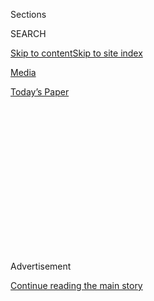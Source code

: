 <div id="app">

<div>

<div>

<div>

<div class="NYTAppHideMasthead css-1q2w90k e1suatyy0">

<div class="section css-ui9rw0 e1suatyy2">

<div class="css-eph4ug er09x8g0">

<div class="css-6n7j50">

</div>

<span class="css-1dv1kvn">Sections</span>

<div class="css-10488qs">

<span class="css-1dv1kvn">SEARCH</span>

</div>

[Skip to content](#site-content)[Skip to site
index](#site-index)

</div>

<div id="masthead-section-label" class="css-1wr3we4 eaxe0e00">

[Media](https://www.nytimes3xbfgragh.onion/section/business/media)

</div>

<div class="css-10698na e1huz5gh0">

</div>

</div>

<div id="masthead-bar-one" class="section hasLinks css-15hmgas e1csuq9d3">

<div class="css-uqyvli e1csuq9d0">

</div>

<div class="css-1uqjmks e1csuq9d1">

</div>

<div class="css-9e9ivx">

[](https://myaccount.nytimes3xbfgragh.onion/auth/login?response_type=cookie&client_id=vi)

</div>

<div class="css-1bvtpon e1csuq9d2">

[Today’s
Paper](https://www.nytimes3xbfgragh.onion/section/todayspaper)

</div>

</div>

</div>

</div>

<div data-aria-hidden="false">

<div id="site-content" data-role="main">

<div>

<div class="css-1aor85t" style="opacity:0.000000001;z-index:-1;visibility:hidden">

<div class="css-1hqnpie">

<div class="css-epjblv">

<span class="css-17xtcya">[Media](/section/business/media)</span><span class="css-x15j1o">|</span><span class="css-fwqvlz">McClatchy,
Family-Run News Chain, Is Set to Go to Hedge Fund in Bankruptcy
Sale</span>

</div>

<div class="css-k008qs">

<div class="css-1iwv8en">

<span class="css-18z7m18"></span>

<div>

</div>

</div>

<span class="css-1n6z4y">https://nyti.ms/3ic1QdL</span>

<div class="css-1705lsu">

<div class="css-4xjgmj">

<div class="css-4skfbu" data-role="toolbar" data-aria-label="Social Media Share buttons, Save button, and Comments Panel with current comment count" data-testid="share-tools">

  - 
  - 
  - 
  - 
    
    <div class="css-6n7j50">
    
    </div>

  - 

</div>

</div>

</div>

</div>

</div>

</div>

<div id="NYT_TOP_BANNER_REGION" class="css-13pd83m">

</div>

<div id="top-wrapper" class="css-1sy8kpn">

<div id="top-slug" class="css-l9onyx">

Advertisement

</div>

[Continue reading the main
story](#after-top)

<div class="ad top-wrapper" style="text-align:center;height:100%;display:block;min-height:250px">

<div id="top" class="place-ad" data-position="top" data-size-key="top">

</div>

</div>

<div id="after-top">

</div>

</div>

<div>

<div id="sponsor-wrapper" class="css-1hyfx7x">

<div id="sponsor-slug" class="css-19vbshk">

Supported by

</div>

[Continue reading the main
story](#after-sponsor)

<div id="sponsor" class="ad sponsor-wrapper" style="text-align:center;height:100%;display:block">

</div>

<div id="after-sponsor">

</div>

</div>

<div class="css-186x18t">

</div>

<div class="css-1vkm6nb ehdk2mb0">

# McClatchy, Family-Run News Chain, Is Set to Go to Hedge Fund in Bankruptcy Sale

</div>

A federal judge is expected to sign off on a $312 million deal for the
prestigious newspaper company to Chatham Asset Management at a hearing
Tuesday.

<div class="css-79elbk" data-testid="photoviewer-wrapper">

<div class="css-z3e15g" data-testid="photoviewer-wrapper-hidden">

</div>

<div class="css-1a48zt4 ehw59r15" data-testid="photoviewer-children">

![<span class="css-16f3y1r e13ogyst0" data-aria-hidden="true">Chatham
Asset Management, based in Chatham, N.J., controls more than $4 billion
in
assets.</span><span class="css-cnj6d5 e1z0qqy90" itemprop="copyrightHolder"><span class="css-1ly73wi e1tej78p0">Credit...</span><span><span>Ben
Solomon for The New York
Times</span></span></span>](https://static01.graylady3jvrrxbe.onion/images/2020/08/04/business/04Mcclatchy-01/merlin_174636087_f90cc924-bf21-4019-bd5a-e6d1c79dbab5-articleLarge.jpg?quality=75&auto=webp&disable=upscale)

</div>

</div>

<div class="css-18e8msd">

<div class="css-vp77d3 epjyd6m0">

<div class="css-hus3qt ey68jwv0" data-aria-hidden="true">

[![Marc
Tracy](https://static01.graylady3jvrrxbe.onion/images/2018/02/20/multimedia/author-marc-tracy/author-marc-tracy-thumbLarge.jpg
"Marc Tracy")](https://www.nytimes3xbfgragh.onion/by/marc-tracy)

</div>

<div class="css-1baulvz">

By [<span class="css-1baulvz last-byline" itemprop="name">Marc
Tracy</span>](https://www.nytimes3xbfgragh.onion/by/marc-tracy)

</div>

</div>

  - 
    
    <div class="css-ld3wwf e16638kd2">
    
    Aug. 4, 2020Updated <span class="css-epvm6">2:41 p.m.
    ET</span>
    
    </div>

  - 
    
    <div class="css-4xjgmj">
    
    <div class="css-pvvomx" data-role="toolbar" data-aria-label="Social Media Share buttons, Save button, and Comments Panel with current comment count" data-testid="share-tools">
    
      - 
      - 
      - 
      - 
        
        <div class="css-6n7j50">
        
        </div>
    
      - 
    
    </div>
    
    </div>

</div>

</div>

<div class="section meteredContent css-1r7ky0e" name="articleBody" itemprop="articleBody">

<div class="css-1fanzo5 StoryBodyCompanionColumn">

<div class="css-53u6y8">

The history of the newspaper business will be on vivid display at a
hearing scheduled for Tuesday, when a federal bankruptcy judge is
expected to confirm the sale of the [McClatchy
Company](https://www.nytimes3xbfgragh.onion/2020/07/12/business/media/hedge-fund-mcclatchy-newspapers.html),
a newspaper chain run by the same family since 1857, to a New Jersey
hedge fund in a deal valued at $312 million.

The sale of McClatchy, the owner of The Sacramento Bee, The Miami Herald
and more than two dozen other news outlets in 14 states, to Chatham
Asset Management, a fund that controls more than $4 billion in assets,
has been in the works since February, when McClatchy filed for Chapter
11 bankruptcy protection after more than a decade of losses and
cutbacks.

The expected deal, which will move a prestigious news publisher from
family control to an investment company, is in keeping with a broader
trend that has alarmed many journalists and press advocates, who argue
that finance firms are imperfect stewards of an industry built on the
watchdog work of chronicling government and commerce.

At the 3 p.m. hearing, Judge Michael E. Wiles will be asked to approve
the result of an auction held last month in which Chatham emerged as the
winning bidder for the distressed company.

</div>

</div>

<div class="css-1fanzo5 StoryBodyCompanionColumn">

<div class="css-53u6y8">

The hedge fund offered to convert the more than $262 million it owns in
McClatchy debt into equity in a Chatham-owned version of the company. It
will also throw in roughly $49 million in cash, a court filing said, and
has agreed to pay additional costs, including employee payroll, that
McClatchy incurred since filing for bankruptcy.

After the sale becomes official — probably before October — Chatham is
expected to become the owner, with the publicly traded McClatchy going
private. Its chairman, Kevin S. McClatchy, the great-great-grandson of
the company founder, James McClatchy, and its chief executive, Craig
Forman, said they planned to depart once the deal closes.

</div>

</div>

<div class="css-79elbk" data-testid="photoviewer-wrapper">

<div class="css-z3e15g" data-testid="photoviewer-wrapper-hidden">

</div>

<div class="css-1a48zt4 ehw59r15" data-testid="photoviewer-children">

![<span class="css-16f3y1r e13ogyst0" data-aria-hidden="true">McClatchy
is the owner of The Sacramento Bee, The Miami Herald and more than two
dozen other news
outlets.</span><span class="css-cnj6d5 e1z0qqy90" itemprop="copyrightHolder"><span class="css-1ly73wi e1tej78p0">Credit...</span><span>Salgu
Wissmath for The New York
Times</span></span>](https://static01.graylady3jvrrxbe.onion/images/2020/08/04/business/04mcclatchy-02/merlin_175293861_bc21fcc9-28b9-4d59-8a63-924b476f13cf-articleLarge.jpg?quality=75&auto=webp&disable=upscale)

</div>

</div>

<div class="css-1fanzo5 StoryBodyCompanionColumn">

<div class="css-53u6y8">

The company will not be split up, according to the terms of the
agreement. In a July 24 news release, McClatchy said Chatham’s bid would
allow it to retain most of its employees and honor its collective
bargaining agreements.

The runner-up bidder, [Alden Global
Capital](https://www.nytimes3xbfgragh.onion/2020/07/02/business/media/tribune-alden-board-seat.html),
a New York hedge fund that controls more than 200 news outlets through
MediaNews Group, lost out after having offered what amounted to
approximately $250 million, or approximately $100 million less than the
value of Chatham’s offer, according to a court filing. The offer
included $40 million in cash, along with $170 million in new debt, plus
some payroll costs and a tax adjustment. (An unspecified third party
made a bid that was deemed insufficient, according to a filing.)

</div>

</div>

<div class="css-1fanzo5 StoryBodyCompanionColumn">

<div class="css-53u6y8">

Chatham does not have as much of a hold on the news industry as Alden,
but it is getting there. In 2016, the fund took a majority stake in
Postmedia, one of Canada’s largest newspaper companies. Since that deal
went through, [1,600 Postmedia
employees](https://www.nytimes3xbfgragh.onion/2020/07/16/business/media/hedge-fund-chatham-mcclatchy-postmedia-newspapers.html)
have been laid off, and more than 30 of its publications have been shut
down.

Chatham is also the principal owner of American Media Inc., the parent
company of The National Enquirer and other supermarket tabloids. The
fund has tried to unload The Enquirer. In 2018, American Media
[announced](https://www.nytimes3xbfgragh.onion/2019/04/18/business/media/national-enquirer-james-cohen-hudson-news.html)
the sale of The Enquirer, which came under federal scrutiny for [its
role](https://www.nytimes3xbfgragh.onion/2018/04/12/us/national-enquirer-doorman-trump.html)
in the 2016 presidential election, to the family that founded Hudson
News, a chain of newspaper and magazine shops. That deal has not closed.

By taking over McClatchy, a consistent winner of prestigious journalism
awards, Chatham will acquire 31 news outlets in the United States. In
addition to the McClatchy flagship paper, The Bee — which was founded in
the wake of the California gold rush — the chain includes The Charlotte
Observer, The Kansas City Star and the news agency McClatchyDC.

The mayors of several cities with McClatchy dailies, including
Sacramento and Lexington, Ky., filed letters with the bankruptcy court
urging civic-minded local ownership. Sree Sreenivasan, a professor of
digital innovation at Stony Brook University’s School of Journalism,
noted with dismay the absence of bidders who were not part of the
finance world.

“It’s a sad moment, because that tells you that people who traditionally
might have supported local journalism — including people with local
connections, local stakeholders — were not there,” Mr. Sreenivasan said.

The completion of the sale would extend the finance industry’s huge sway
over local news coverage. The nation’s largest newspaper chain,
[Gannett](https://www.nytimes3xbfgragh.onion/2019/11/19/business/media/gannett-gatehouse-merger.html),
the publisher of USA Today and some 250 other dailies, owes significant
debt to one private equity fund, Apollo Global Management, and is
controlled by another private equity fund, Fortress Investment Group,
which is owned by the Japanese conglomerate SoftBank.

Alden, in addition to its roughly 200 news outlets, has a 32 percent
stake in another major chain, [Tribune
Publishing](https://www.nytimes3xbfgragh.onion/2020/07/02/business/media/tribune-alden-board-seat.html).
It also owns a large stake in Lee Enterprises, which publishes The
Buffalo News and roughly 75 other dailies in 26 states.

</div>

</div>

<div class="css-1fanzo5 StoryBodyCompanionColumn">

<div class="css-53u6y8">

[McClatchy’s
troubles](https://www.nytimes3xbfgragh.onion/2006/03/13/business/media/newspaper-chain-agrees-to-a-sale-for-45-billion.html)
can be traced to 2006, when it bought its much larger rival, Knight
Ridder, for $4.5 billion, plus the assumption of $2 billion in debt.
From shortly after the merger to the end of 2018, McClatchy cut its work
force from more than 15,000 full-time employees to around 3,300,
according to public filings.

Chatham started investing in McClatchy in 2009 on its way to becoming
the chain’s largest creditor. That put Chatham in a strong position to
strike a deal once McClatchy filed for bankruptcy, citing its inability
to meet obligations that were part of a $1.4 billion pension plan meant
to provide money to more than 24,000 current and future retirees.

Chatham is led by Anthony Melchiorre, a Chicago-area native who earned a
reputation on Wall Street as a tough negotiator during stints at elite
firms like Goldman Sachs and Morgan Stanley. In 2002, he was [let
go](https://www.fnlondon.com/articles/morgan-stanley-cuts-leveraged-finance-as-bank-cull-hits-2500-20021121)
from Morgan Stanley as part of a round of layoffs. Soon after, he set up
[his
own](https://www.sec.gov/Archives/edgar/data/915802/000091580217000002/redmontprochathamsupplement0.htm)
hedge fund in Chatham, N.J. Some of its clients are listed under a
Cayman Islands address, where more favorable tax rates apply.

Another hedge fund that holds McClatchy debt, Brigade Capital
Management, had been listed as a Chatham partner in earlier filings, but
it will not have an ownership role under the agreement, according to
public filings.

Hedge funds often find bargains by taking on properties that may seem
unattractive. The newspaper industry has been struggling for years as
the rise of digital media has cut deeply into advertising and
circulation revenue. Roughly a quarter of the newspapers in the United
States, most of them weeklies, were shut down between 2004 and 2019, and
about 50 percent of newspaper jobs were eliminated in that time.

Making the outlook grimmer is the economic slowdown imposed by the
coronavirus pandemic — meaning the new owner of McClatchy is in for a
challenge.

“We know the outlook is unpredictable in every single metric,” Mr.
Sreenivasan said. “How do even the best-intentioned of owners plan for
looking ahead?”

</div>

</div>

</div>

<div>

</div>

<div>

</div>

<div>

</div>

<div>

<div id="bottom-wrapper" class="css-1ede5it">

<div id="bottom-slug" class="css-l9onyx">

Advertisement

</div>

[Continue reading the main
story](#after-bottom)

<div id="bottom" class="ad bottom-wrapper" style="text-align:center;height:100%;display:block;min-height:90px">

</div>

<div id="after-bottom">

</div>

</div>

</div>

</div>

</div>

## Site Index

<div>

</div>

## Site Information Navigation

  - [© <span>2020</span> <span>The New York Times
    Company</span>](https://help.nytimes3xbfgragh.onion/hc/en-us/articles/115014792127-Copyright-notice)

<!-- end list -->

  - [NYTCo](https://www.nytco.com/)
  - [Contact
    Us](https://help.nytimes3xbfgragh.onion/hc/en-us/articles/115015385887-Contact-Us)
  - [Work with us](https://www.nytco.com/careers/)
  - [Advertise](https://nytmediakit.com/)
  - [T Brand Studio](http://www.tbrandstudio.com/)
  - [Your Ad
    Choices](https://www.nytimes3xbfgragh.onion/privacy/cookie-policy#how-do-i-manage-trackers)
  - [Privacy](https://www.nytimes3xbfgragh.onion/privacy)
  - [Terms of
    Service](https://help.nytimes3xbfgragh.onion/hc/en-us/articles/115014893428-Terms-of-service)
  - [Terms of
    Sale](https://help.nytimes3xbfgragh.onion/hc/en-us/articles/115014893968-Terms-of-sale)
  - [Site
    Map](https://spiderbites.nytimes3xbfgragh.onion)
  - [Help](https://help.nytimes3xbfgragh.onion/hc/en-us)
  - [Subscriptions](https://www.nytimes3xbfgragh.onion/subscription?campaignId=37WXW)

</div>

</div>

</div>

</div>
